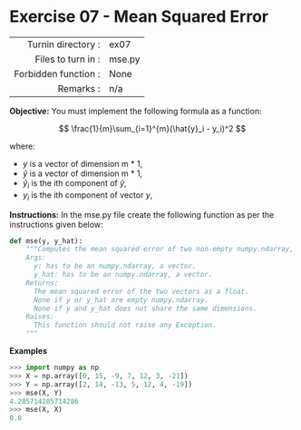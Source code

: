 # Exercise 07 - Mean Squared Error

|                         |                    |
| -----------------------:| ------------------ |
|   Turnin directory :    |  ex07              |
|   Files to turn in :    |  mse.py            |
|   Forbidden function :  |  None              |
|   Remarks :             |  n/a               |

**Objective:**
You must implement the following formula as a function:

$$
\frac{1}{m}\sum_{i=1}^{m}(\hat{y}_i - y_i)^2
$$

where:
- $y$ is a vector of dimension m * 1,
- $\hat{y}$ is a vector of dimension m * 1,
- $\hat{y}_i$ is the ith component of $\hat{y}$,
- $y_i$ is the ith component of vector $y$,

**Instructions:**
In the mse.py file create the following function as per the instructions given below:
```python
def mse(y, y_hat):
    """Computes the mean squared error of two non-empty numpy.ndarray, using a for-loop. The two arrays must have the same dimensions.
    Args:
      y: has to be an numpy.ndarray, a vector.
      y_hat: has to be an numpy.ndarray, a vector.
    Returns:
      The mean squared error of the two vectors as a float.
      None if y or y_hat are empty numpy.ndarray.
      None if y and y_hat does not share the same dimensions.
    Raises:
      This function should not raise any Exception.
    """
```

**Examples**
```python
>>> import numpy as np
>>> X = np.array([0, 15, -9, 7, 12, 3, -21])
>>> Y = np.array([2, 14, -13, 5, 12, 4, -19])
>>> mse(X, Y)
4.285714285714286
>>> mse(X, X)
0.0
```
